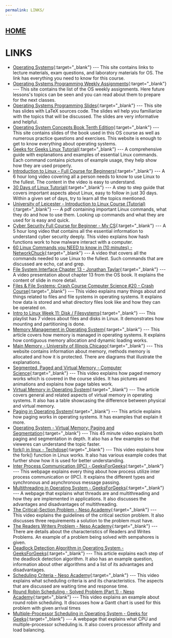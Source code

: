 ```yaml
---
permalink: LINKS/
---
```


## [HOME](../)

# LINKS

* [Operating Systems](https://os.vlsm.org/){:target="_blank"} ---
  This site contains links to lecture materials, exam questions, and laboratory materials for OS. The link has everything you need to know for this course.
* [Operating Systems Programming Weekly Assignments](https://demos.vlsm.org/){:target="_blank"} ---
  This site contains the list of the OS weekly assignments. Here future lessons's topics can be seen and you can read about them to prepare for the next classes.
* [Operating Systems Programming Slides](https://docos.vlsm.org/){:target="_blank"} ---
  This site has slides with LaTeX sources code. The slides wil help you familiarize with the topics that will be discussed. The slides are very informative and helpful.
* [Operating System Concepts Book Tenth Edition](https://www.geeksforgeeks.org/linux-tutorial/){:target="_blank"} ---
  This site contains slides of the book used in this OS course as well as numerous practice questions and exercises. This website is enough to get to know everything about operating systems.
* [Geeks for Geeks Linux Tutorial](https://www.geeksforgeeks.org/linux-tutorial/){:target="_blank"} ---
  A comprehensive guide with explanations and examples of essential Linux commands. Each command contains pictures of example usage, they help show how they are used properly.
* [Introduction to Linux – Full Course for Beginners](https://www.youtube.com/watch?v=sWbUDq4S6Y8){:target="_blank"} ---
  A 6 hour long video covering all a person needs to know to use Linux to the fullest. The content in the video is easy to understand.
* [30 Days of Linux Tutorial](https://www.geeksforgeeks.org/30-days-of-linux/){:target="_blank"} ---
  A step to step guide that covers important aspects about Linux, easy to follow in just 30 days. Within a given set of days, try to learn all the topics mentioned.
* [University of Leicester - Introduction to Linux Course (Tutorial)](https://web.njit.edu/~alexg/courses/cs332/OLD/F2020/hand3f20/Linux-Tutorial.pdf){:target="_blank"} ---
  A pdf containing important Linux commands, what they do and how to use them. Looking up commands and what they are used for is easy and quick.
* [Cyber Security Full Course for Beginner - My CS](https://www.youtube.com/watch?v=U_P23SqJaDc){:target="_blank"} ---
  A 5 hour long video that contains all the essential information to understand cyber security deeply. This video explains how hash functions work to how malware interact with a computer.
* [60 Linux Commands you NEED to know in (10 minutes) - NetworkChuck](https://www.youtube.com/watch?v=gd7BXuUQ91w){:target="_blank"} ---
  A video that covers all the commands needed to use Linux to the fullest. Such commands that are discussed are echo, cat and grep.
* [File System Interface Chapter 13 - Jonathan Taylar](https://www.youtube.com/watch?v=duUccxFcJ9g){:target="_blank"} ---
  A video presentation about chapter 13 from the OS book. It explains the content of slide in more detail.
* [Files & File Systems: Crash Course Computer Science #20 - Crash Course](https://www.youtube.com/watch?v=KN8YgJnShPM){:target="_blank"} ---
  This video explains many things about and things related to files and file systems in operating systems. It explains how data is stored and what directory files look like and how they can be operated on.
* [Intro to Linux Week 11: Disk / Filesystems](https://www.youtube.com/watch?v=Qrb9fOaGZC8&list=PLXEcKYHTGBdTRlbumIL_PT8RMN7o3-wuS){:target="_blank"} ---
  This playlist has 7 videos about files and disks in Linux. It demonstrates how mounting and partitioning is done.
* [Memory Management in Operating System](https://www.geeksforgeeks.org/memory-management-in-operating-system/){:target="_blank"} ---
  This article covers how memory is managed in operating systems. It explains how contiguous memory allocation and dynamic loading works.
* [Main Memory - University of Illinois Chicago](https://www.cs.uic.edu/~jbell/CourseNotes/OperatingSystems/8_MainMemory.html){:target="_blank"} ---
  This website contains information about memory, methods memory is allocated and how it is protected. There are diagrams that illustrate the explanations.
* [Segmented, Paged and Virtual Memory - Computer Science](https://www.youtube.com/watch?v=p9yZNLeOj4s){:target="_blank"} ---
  This video explains how paged memory works which is covered in the course slides. It has pictures and animations and explains how page tables work.
* [Virtual Memory in Operating System](https://www.geeksforgeeks.org/virtual-memory-in-operating-system/){:target="_blank"} ---
  The article covers general and related aspects of virtual memory in operating systems. It also has a table showcasing the difference between physical and virtual memory. 
* [Paging in Operating System](https://www.geeksforgeeks.org/paging-in-operating-system/){:target="_blank"} ---
  This article explains how paging works in operating systems. It has examples that explain it more.
* [Operating System - Virtual Memory: Paging and Segmentation](https://www.youtube.com/watch?v=Ge11lAUyiYs){:target="_blank"} ---
  This 45 minute video explains both paging and segmentation in depth. It also has a few examples so that vieweres can understand the topic faster.
* [fork() in linux - Techdose](https://www.youtube.com/watch?v=CaWgJIbwb-4){:target="_blank"} ---
  This video explains how the fork() function in Linux works. It also has various example codes that further show how it is used for better understanding.
* [Inter Process Communication (IPC) - GeeksForGeeks](https://www.geeksforgeeks.org/inter-process-communication-ipc/){:target="_blank"} ---
  This webpage explains every thing about how process utilize inter process communication or (IPC). It explains the different types and synchronous and asynchronous message passing.
* [Multithreading in Operating System - GeeksForGeeks](https://www.geeksforgeeks.org/multithreading-in-operating-system/){:target="_blank"} ---
  A webpage that explains what threads are and multithreading and how they are implemented in applications. It also discusses the advantages and disadvantages of multithreading.
* [The Critical-Section Problem - Neso Academy](https://www.youtube.com/watch?v=UtEORPakw5Y){:target="_blank"} ---
  This video explains the guidelines of the critical section problem. It also discusses three requirements a solution to the problem must have.
* [The Readers Writers Problem - Neso Academy](https://www.youtube.com/watch?v=p2XDhW5INOo){:target="_blank"} ---
  There are details about the characteristics of Readers and Writes Problems. An example of a problem being solved with sempahores is given.
* [Deadlock Detection Algorithm in Operating System - GeeksForGeeks](https://www.geeksforgeeks.org/deadlock-detection-algorithm-in-operating-system/){:target="_blank"} ---
  This article explains each step of the deadlock detection algorithm. It also has an example question, information about other algorithms and a list of its advantages and disadvantages.
* [Scheduling Criteria - Neso Academy](https://www.youtube.com/watch?v=bWHFY8-rL5I&list=PLBlnK6fEyqRitWSE_AyyySWfhRgyA-rHk&index=4){:target="_blank"} ---
  This video explains what scheduling criteria is and its characteristics. The aspects that are discussed are waiting time and response time.
* [Round Robin Scheduling - Solved Problem (Part 1) - Neso Academy](https://www.youtube.com/watch?v=QlCmgBOMjlI&list=PLBlnK6fEyqRitWSE_AyyySWfhRgyA-rHk&index=16){:target="_blank"} ---
  This video explains an example about round robin scheduling. It discusses how a Gantt chart is used for this problem with given arrival times
* [Multiple-Processor Scheduling in Operating System - Geeks for Geeks](https://www.geeksforgeeks.org/multiple-processor-scheduling-in-operating-system/){:target="_blank"} ---
  A webpage that explains what CPU and multiple-processor scheduling is. It also covers processor affinity and load balancing.
